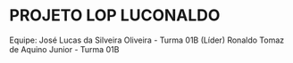 # PROJETO LOP LUCONALDO
Equipe: 
        José Lucas da Silveira Oliveira - Turma 01B (Líder) 
        Ronaldo Tomaz de Aquino Junior - Turma 01B 
       

